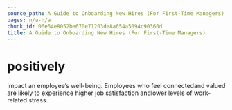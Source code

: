 ```yaml
---
source_path: A Guide to Onboarding New Hires (For First-Time Managers).md
pages: n/a-n/a
chunk_id: 06e64e8052be670e71203de8a654a5094c90360d
title: A Guide to Onboarding New Hires (For First-Time Managers)
---
```

# positively

impact an employee’s well-being. Employees who feel connectedand valued are likely to experience higher job satisfaction andlower levels of work-related stress.

